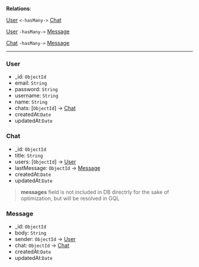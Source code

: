 **Relations**:

[User](#User) `<-hasMany->` [Chat](#Chat)

[User](#User) `-hasMany->` [Message](#Message)

[Chat](#Chat) `-hasMany->` [Message](#Message)

---

### User

- \_id: `ObjectId`
- email: `String`
- password: `String`
- username: `String`
- name: `String`
- chats: [`ObjectId`] -> [Chat](#Chat)
- createdAt:`Date`
- updatedAt:`Date`

### Chat

- \_id: `ObjectId`
- title: `String`
- users: [`ObjectId`] -> [User](#User)
- lastMessage: `ObjectId` -> [Message](#Message)
- createdAt:`Date`
- updatedAt:`Date`

> __messages__ field is not included in DB directrly for the sake of optimization, but will be resolved in GQL

### Message

- \_id: `ObjectId`
- body: `String`
- sender: `ObjectId` -> [User](#User)
- chat: `ObjectId` -> [Chat](#Chat)
- createdAt:`Date`
- updatedAt:`Date`
